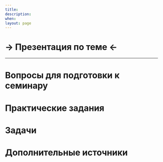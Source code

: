 ```yaml
---
title:
description:
when:
layout: page
---
```


# &rarr; <a id="goToPresentation" target="_blank">Презентация по теме</a> &larr;

<hr />

# Вопросы для подготовки к семинару

# Практические задания

# Задачи

# Дополнительные источники
